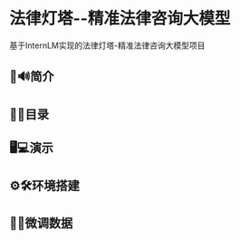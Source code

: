 # 法律灯塔--精准法律咨询大模型

基于InternLM实现的法律灯塔-精准法律咨询大模型项目

## 📢🔊简介

## 📌📃目录

## 🖥️💻演示

## ⚙️🛠️环境搭建

## 📑📝微调数据
